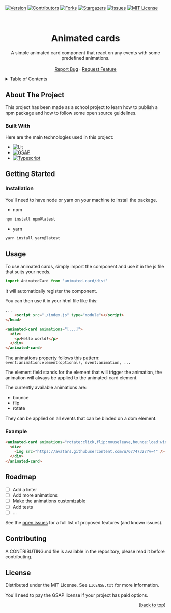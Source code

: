 <a name="readme-top"></a>

[![Version][version-shield]][project-url]
[![Contributors][contributors-shield]][contributors-url]
[![Forks][forks-shield]][forks-url]
[![Stargazers][stars-shield]][stars-url]
[![Issues][issues-shield]][issues-url]
[![MIT License][license-shield]][license-url]

<!-- PROJECT LOGO -->
<br />
<div align="center">
<h1 align="center">Animated cards</h1>

  <p align="center">
    A simple animated card component that react on any events with some predefined animations.
    <br />
    <br />
    <a href="https://github.com/othneildrew/animated-card/issues">Report Bug</a>
    ·
    <a href="https://github.com/othneildrew/animated-card/issues">Request Feature</a>
  </p>
</div>

<!-- TABLE OF CONTENTS -->
<details>
  <summary>Table of Contents</summary>
  <ol>
    <li>
      <a href="#about-the-project">About The Project</a>
      <ul>
        <li><a href="#built-with">Built With</a></li>
      </ul>
    </li>
    <li>
      <a href="#getting-started">Getting Started</a>
      <ul>
        <li><a href="#installation">Installation</a></li>
      </ul>
    </li>
    <li><a href="#usage">Usage</a></li>
    <li><a href="#roadmap">Roadmap</a></li>
    <li><a href="#contributing">Contributing</a></li>
    <li><a href="#license">License</a></li>
  </ol>
</details>



<!-- ABOUT THE PROJECT -->
## About The Project

This project has been made as a school project to learn how to publish a npm package and how to follow some open source guidelines.

### Built With

Here are the main technologies used in this project:
* [![Lit][Lit]][Lit-url]
* [![GSAP][GSAP]][GSAP-url]
* [![Typescript][Typescript]][Typescript-url]

<!-- GETTING STARTED -->
## Getting Started

### Installation

You'll need to have node or yarn on your machine to install the package.
* npm
```sh
npm install npm@latest
```
* yarn
```sh
yarn install yarn@latest
```

<!-- USAGE EXAMPLES -->
## Usage
To use animated cards, simply import the component and use it in the js file that suits your needs.

```js
import AnimatedCard from 'animated-card/dist'
```

It will automatically register the component.

You can then use it in your html file like this:

```html
...
    <script src="./index.js" type="module"></script>
</head>

<animated-card animations="[...]">
  <div>
    <p>Hello world!</p>
  </div>
</animated-card>
```

The animations property follows this pattern: `event:animation:element(optional), event:animation, ...`

The element field stands for the element that will trigger the animation, 
the animation will always be applied to the animated-card element. 

The currently available animations are:
- bounce
- flip
- rotate

They can be applied on all events that can be binded on a dom element.

### Example

```html
<animated-card animations="rotate:click,flip:mouseleave,bounce:load:window">
  <div>
    <img src="https://avatars.githubusercontent.com/u/67747327?v=4" />
  </div>
</animated-card>
```


<!-- ROADMAP -->
## Roadmap

- [ ] Add a linter
- [ ] Add more animations
- [ ] Make the animations customizable
- [ ] Add tests
- [ ] ...

See the [open issues](https://github.com/humblots/animated-card/issues) for a full list of proposed features (and known issues).

<!-- CONTRIBUTING -->
## Contributing

A CONTRIBUTING.md file is available in the repository, please read it before contributing.

<!-- LICENSE -->
## License

Distributed under the MIT License. See `LICENSE.txt` for more information.

You'll need to pay the GSAP license if your project has paid options.

<p align="right">(<a href="#readme-top">back to top</a>)</p>

<!-- https://www.markdownguide.org/basic-syntax/#reference-style-links -->
[version-shield]: https://img.shields.io/github/package-json/v/humblots/animated-card?style=for-the-badge
[project-url]: https://github.com/humblots/animated-card
[contributors-shield]: https://img.shields.io/github/contributors/humblots/animated-card.svg?style=for-the-badge
[contributors-url]: https://github.com/humblots/animated-card/graphs/contributors
[forks-shield]: https://img.shields.io/github/forks/humblots/animated-card.svg?style=for-the-badge
[forks-url]: https://github.com/humblots/animated-card/network/members
[stars-shield]: https://img.shields.io/github/stars/humblots/animated-card.svg?style=for-the-badge
[stars-url]: https://github.com/humblots/animated-card/stargazers
[issues-shield]: https://img.shields.io/github/issues/humblots/animated-card.svg?style=for-the-badge
[issues-url]: https://github.com/humblots/animated-card/issues
[license-shield]: https://img.shields.io/github/license/humblots/animated-card?style=for-the-badge

[license-url]: https://github.com/humblots/animated-card/blob/master/LICENSE.txt
[Lit]: https://img.shields.io/badge/Lit-324fff?style=for-the-badge&logo=lit&logoColor=white
[Lit-url]: https://lit.dev/
[GSAP]: https://img.shields.io/badge/GSAP-0ae448?style=for-the-badge&logo=GreenSock&logoColor=000000
[GSAP-url]: https://gsap.com/
[Typescript]: https://img.shields.io/badge/Typescript-3178c6?style=for-the-badge&logo=Typescript&logoColor=fff
[Typescript-url]: https://www.typescriptlang.org/

